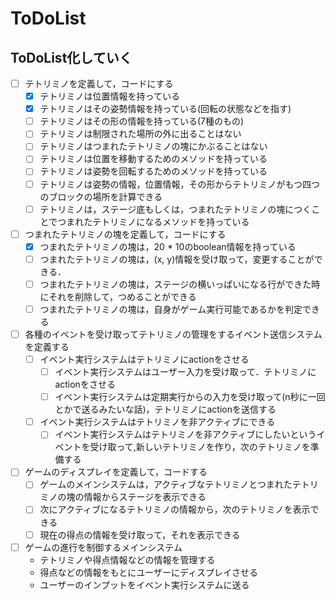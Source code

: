 # ToDoList

## ToDoList化していく
- [ ] テトリミノを定義して，コードにする
    - [x] テトリミノは位置情報を持っている
    - [x] テトリミノはその姿勢情報を持っている(回転の状態などを指す)
    - [ ] テトリミノはその形の情報を持っている(7種のもの)
    - [ ] テトリミノは制限された場所の外に出ることはない
    - [ ] テトリミノはつまれたテトリミノの塊にかぶることはない
    - [ ] テトリミノは位置を移動するためのメソッドを持っている
    - [ ] テトリミノは姿勢を回転するためのメソッドを持っている
    - [ ] テトリミノは姿勢の情報，位置情報，その形からテトリミノがもつ四つのブロックの場所を計算できる
    - [ ] テトリミノは，ステージ底もしくは，つまれたテトリミノの塊につくことでつまれたテトリミノになるメソッドを持っている

- [ ] つまれたテトリミノの塊を定義して，コードにする 
    - [x] つまれたテトリミノの塊は，20 * 10のboolean情報を持っている 
    - [ ] つまれたテトリミノの塊は，(x, y)情報を受け取って，変更することができる．
    - [ ] つまれたテトリミノの塊は，ステージの横いっぱいになる行ができた時にそれを削除して，つめることができる
    - [ ] つまれたテトリミノの塊は，自身がゲーム実行可能であるかを判定できる

- [ ] 各種のイベントを受け取ってテトリミノの管理をするイベント送信システムを定義する 
    - [ ] イベント実行システムはテトリミノにactionをさせる
        - [ ] イベント実行システムはユーザー入力を受け取って．テトリミノにactionをさせる
        - [ ] イベント実行システムは定期実行からの入力を受け取って(n秒に一回とかで送るみたいな話)，テトリミノにactionを送信する
    - [ ]  イベント実行システムはテトリミノを非アクティブにできる
        - [ ] イベント実行システムはテトリミノを非アクティブにしたいというイベントを受け取って,新しいテトリミノを作り，次のテトリミノを準備する

- [ ] ゲームのディスプレイを定義して，コードする
    - [ ] ゲームのメインシステムは，アクティブなテトリミノとつまれたテトリミノの塊の情報からステージを表示できる
    - [ ] 次にアクティブになるテトリミノの情報から，次のテトリミノを表示できる
    - [ ] 現在の得点の情報を受け取って，それを表示できる

- [ ] ゲームの進行を制御するメインシステム 
    - テトリミノや得点情報などの情報を管理する
    - 得点などの情報をもとにユーザーにディスプレイさせる
    - ユーザーのインプットをイベント実行システムに送る
